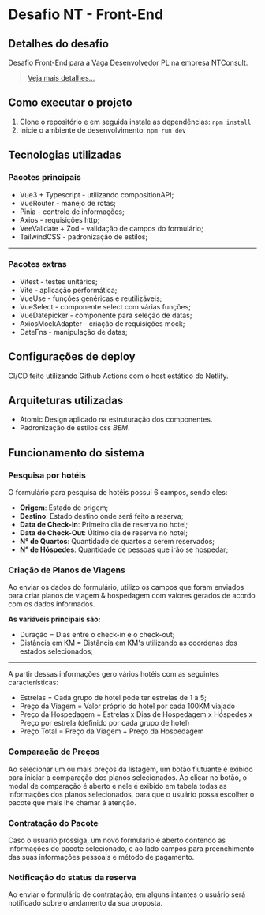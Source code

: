 # Desafio NT - Front-End
## Detalhes do desafio
Desafio Front-End para a Vaga Desenvolvedor PL na empresa NTConsult. 
> [Veja mais detalhes...](https://gitsrv.ntconsult.com.br/desafios-ntconsult/desafio-frontend)

## Como executar o projeto
1. Clone o repositório e em seguida instale as dependências:
```npm install```
2. Inicie o ambiente de desenvolvimento:
```npm run dev```

## Tecnologias utilizadas
### Pacotes principais
- Vue3 + Typescript - utilizando compositionAPI;
- VueRouter - manejo de rotas;
- Pinia - controle de informações;
- Axios - requisições http;
- VeeValidate + Zod - validação de campos do formulário;
- TailwindCSS - padronização de estilos;
---
### Pacotes extras
- Vitest - testes unitários;
- Vite - aplicação performática;
- VueUse - funções genéricas e reutilizáveis;
- VueSelect - componente select com várias funções;
- VueDatepicker - componente para seleção de datas;
- AxiosMockAdapter - criação de requisições mock;
- DateFns - manipulação de datas;

## Configurações de deploy
CI/CD feito utilizando Github Actions com o host estático do Netlify.

## Arquiteturas utilizadas
- Atomic Design aplicado na estruturação dos componentes.
- Padronização de estilos css *BEM*.

## Funcionamento do sistema
### Pesquisa por hotéis
O formulário para pesquisa de hotéis possui 6 campos, sendo eles:
- **Origem**: Estado de origem;
- **Destino**: Estado destino onde será feito a reserva;
- **Data de Check-In**: Primeiro dia de reserva no hotel;
- **Data de Check-Out**: Último dia de reserva no hotel;
- **N° de Quartos**: Quantidade de quartos a serem reservados;
- **N° de Hóspedes**: Quantidade de pessoas que irão se hospedar;

### Criação de Planos de Viagens
Ao enviar os dados do formulário, utilizo os campos que foram enviados para criar planos de viagem & hospedagem com valores gerados de acordo com os dados informados. 


**As variáveis principais são:**
- Duração = Dias entre o check-in e o check-out;
- Distância em KM = Distância em KM's utilizando as coordenas dos estados selecionados;
---
A partir dessas informações gero vários hotéis com as seguintes características:
- Estrelas = Cada grupo de hotel pode ter estrelas de 1 à 5;
- Preço da Viagem = Valor próprio do hotel por cada 100KM viajado
- Preço da Hospedagem = Estrelas x Dias de Hospedagem x Hóspedes x Preço por estrela (definido por cada grupo de hotel)
- Preço Total = Preço da Viagem + Preço da Hospedagem

### Comparação de Preços
Ao selecionar um ou mais preços da listagem, um botão flutuante é exibido para iniciar a comparação dos planos selecionados.
Ao clicar no botão, o modal de comparação é aberto e nele é exibido em tabela todas as informações dos planos selecionados, para que o usuário possa escolher o pacote que mais lhe chamar á atenção.

### Contratação do Pacote
Caso o usuário prossiga, um novo formulário é aberto contendo as informações do pacote selecionado, e ao lado campos para preenchimento das suas informações pessoais e método de pagamento.

### Notificação do status da reserva
Ao enviar o formulário de contratação, em alguns intantes o usuário será notificado sobre o andamento da sua proposta.

